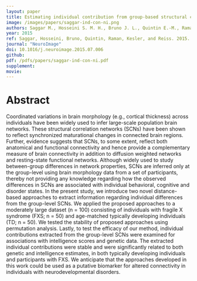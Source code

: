 ```yaml
---
layout: paper
title: Estimating individual contribution from group-based structural correlation networks
image: /images/papers/saggar-ind-con-ni.png
authors: Saggar M., Hosseini S. M. H., Bruno J. L., Quintin E.-M., Raman M. M., Kesler S. R., Reiss A. L.
year: 2015
ref: Saggar, Hosseini, Bruno, Quintin, Raman, Kesler, and Reiss. 2015. NeuroImage.
journal: "NeuroImage"
doi: 10.1016/j.neuroimage.2015.07.006
github: 
pdf: /pdfs/papers/saggar-ind-con-ni.pdf
supplement: 
movie: 
---
```


# Abstract

Coordinated variations in brain morphology (e.g., cortical thickness) across individuals have been widely used to infer large-scale population brain networks. These structural correlation networks (SCNs) have been shown to reflect synchronized maturational changes in connected brain regions. Further, evidence suggests that SCNs, to some extent, reflect both anatomical and functional connectivity and hence provide a complementary measure of brain connectivity in addition to diffusion weighted networks and resting-state functional networks. Although widely used to study between-group differences in network properties, SCNs are inferred only at the group-level using brain morphology data from a set of participants, thereby not providing any knowledge regarding how the observed differences in SCNs are associated with individual behavioral, cognitive and disorder states. In the present study, we introduce two novel distance-based approaches to extract information regarding individual differences from the group-level SCNs. We applied the proposed approaches to a moderately large dataset (n = 100) consisting of individuals with fragile X syndrome (FXS; n = 50) and age-matched typically developing individuals (TD; n = 50). We tested the stability of proposed approaches using permutation analysis. Lastly, to test the efficacy of our method, individual contributions extracted from the group-level SCNs were examined for associations with intelligence scores and genetic data. The extracted individual contributions were stable and were significantly related to both genetic and intelligence estimates, in both typically developing individuals and participants with FXS. We anticipate that the approaches developed in this work could be used as a putative biomarker for altered connectivity in individuals with neurodevelopmental disorders.

